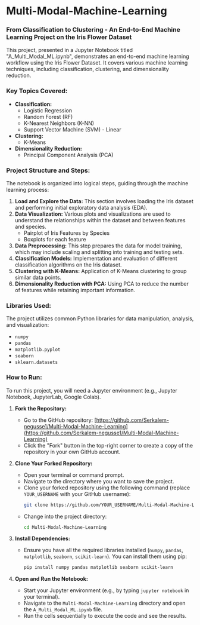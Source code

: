 # Multi-Modal-Machine-Learning
### From Classification to Clustering - An End-to-End Machine Learning Project on the Iris Flower Dataset

This project, presented in a Jupyter Notebook titled "A\_Multi\_Modal\_ML.ipynb", demonstrates an end-to-end machine learning workflow using the Iris Flower Dataset. It covers various machine learning techniques, including classification, clustering, and dimensionality reduction.

### Key Topics Covered:

  * **Classification:**
      * Logistic Regression
      * Random Forest (RF)
      * K-Nearest Neighbors (K-NN)
      * Support Vector Machine (SVM) - Linear
  * **Clustering:**
      * K-Means
  * **Dimensionality Reduction:**
      * Principal Component Analysis (PCA)

### Project Structure and Steps:

The notebook is organized into logical steps, guiding through the machine learning process:

1.  **Load and Explore the Data:** This section involves loading the Iris dataset and performing initial exploratory data analysis (EDA).
2.  **Data Visualization:** Various plots and visualizations are used to understand the relationships within the dataset and between features and species.
      * Pairplot of Iris Features by Species
      * Boxplots for each feature
3.  **Data Preprocessing:** This step prepares the data for model training, which may include scaling and splitting into training and testing sets.
4.  **Classification Models:** Implementation and evaluation of different classification algorithms on the Iris dataset.
5.  **Clustering with K-Means:** Application of K-Means clustering to group similar data points.
6.  **Dimensionality Reduction with PCA:** Using PCA to reduce the number of features while retaining important information.

### Libraries Used:

The project utilizes common Python libraries for data manipulation, analysis, and visualization:

  * `numpy`
  * `pandas`
  * `matplotlib.pyplot`
  * `seaborn`
  * `sklearn.datasets`

### How to Run:

To run this project, you will need a Jupyter environment (e.g., Jupyter Notebook, JupyterLab, Google Colab).

1.  **Fork the Repository:**

      * Go to the GitHub repository: [https://github.com/Serkalem-negusse1/Multi-Modal-Machine-Learning](https://github.com/Serkalem-negusse1/Multi-Modal-Machine-Learning)
      * Click the "Fork" button in the top-right corner to create a copy of the repository in your own GitHub account.

2.  **Clone Your Forked Repository:**

      * Open your terminal or command prompt.
      * Navigate to the directory where you want to save the project.
      * Clone your forked repository using the following command (replace `YOUR_USERNAME` with your GitHub username):
        ```bash
        git clone https://github.com/YOUR_USERNAME/Multi-Modal-Machine-Learning.git
        ```
      * Change into the project directory:
        ```bash
        cd Multi-Modal-Machine-Learning
        ```

3.  **Install Dependencies:**

      * Ensure you have all the required libraries installed (`numpy`, `pandas`, `matplotlib`, `seaborn`, `scikit-learn`). You can install them using pip:
        ```bash
        pip install numpy pandas matplotlib seaborn scikit-learn
        ```

4.  **Open and Run the Notebook:**

      * Start your Jupyter environment (e.g., by typing `jupyter notebook` in your terminal).
      * Navigate to the `Multi-Modal-Machine-Learning` directory and open the `A_Multi_Modal_ML.ipynb` file.
      * Run the cells sequentially to execute the code and see the results.